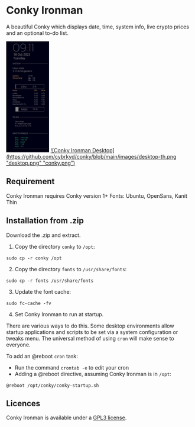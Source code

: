 
# Conky Ironman

A beautiful Conky which displays date, time, system info, live crypto prices 
and an optional to-do list.

[![Conky Ironman](https://github.com/cybrkyd/conky/blob/main/images/conky-th.png "conky.png")](https://github.com/cybrkyd/conky/blob/main/images/conky.png)
[![Conky Ironman Desktop](https://github.com/cybrkyd/conky/blob/main/images/desktop-th.png "desktop.png" "conky.png")](https://github.com/cybrkyd/conky/blob/main/images/desktop.png "desktop.png")

## Requirement

Conky Ironman requires Conky version 1+
Fonts: Ubuntu, OpenSans, Kanit Thin

## Installation from .zip

Download the .zip and extract.

1. Copy the directory `conky` to `/opt`:
```
sudo cp -r conky /opt
```

2. Copy the directory `fonts` to `/usr/share/fonts`:
```
sudo cp -r fonts /usr/share/fonts
```

3. Update the font cache:
```
sudo fc-cache -fv
```

4. Set Conky Ironman to run at startup.

There are various ways to do this. Some desktop environments allow startup 
applications and scripts to be set via a system configuration or tweaks menu. 
The universal method of using `cron` will make sense to everyone.

To add an @reboot `cron` task:
- Run the command `crontab -e` to edit your cron
- Adding a @reboot directive, assuming Conky Ironman is in `/opt`:
```
@reboot /opt/conky/conky-startup.sh
```

## Licences
Conky Ironman is available under a [GPL3 license](https://github.com/cybrkyd/conky/blob/main/LICENSE).

